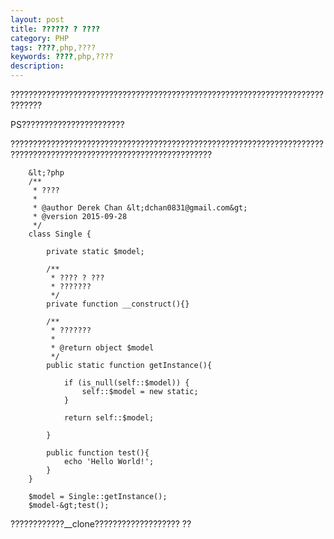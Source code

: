 ```yaml
---
layout: post
title: ?????? ? ????
category: PHP
tags: ????,php,????
keywords: ????,php,????
description: 
---
```


?????????????????????????????????????????????????????????????????????????????

PS???????????????????????

???????????????????????????????????????????????????????????????????????????????????????????????????????????????????

        &lt;?php 
        /**
         * ????
         *
         * @author Derek Chan &lt;dchan0831@gmail.com&gt;
         * @version 2015-09-28
         */
        class Single {
        
            private static $model;
        
            /**
             * ???? ? ???
             * ???????
             */
            private function __construct(){}
        
            /**
             * ???????
             *
             * @return object $model
             */
            public static function getInstance(){
        
                if (is_null(self::$model)) {
                    self::$model = new static;
                }
        
                return self::$model;
        
            }
        
            public function test(){
                echo 'Hello World!';
            }
        }
        
        $model = Single::getInstance(); 
        $model-&gt;test();  


????????????__clone??????????????????? ??

